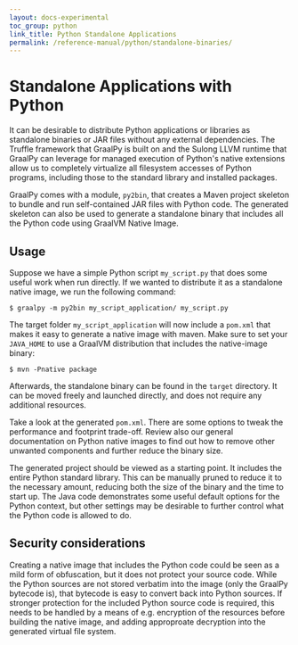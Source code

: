 ```yaml
---
layout: docs-experimental
toc_group: python
link_title: Python Standalone Applications
permalink: /reference-manual/python/standalone-binaries/
---
```

# Standalone Applications with Python

It can be desirable to distribute Python applications or libraries as standalone binaries or JAR files without any external dependencies.
The Truffle framework that GraalPy is built on and the Sulong LLVM runtime that GraalPy can leverage for managed execution of Python's native extensions allow us to completely virtualize all filesystem accesses of Python programs, including those to the standard library and installed packages.

GraalPy comes with a module, `py2bin`, that creates a Maven project skeleton to bundle and run self-contained JAR files with Python code.
The generated skeleton can also be used to generate a standalone binary that includes all the Python code using GraalVM Native Image.

## Usage

Suppose we have a simple Python script `my_script.py` that does some useful work when run directly.
If we wanted to distribute it as a standalone native image, we run the following command:

```
$ graalpy -m py2bin my_script_application/ my_script.py
```

The target folder `my_script_application` will now include a `pom.xml` that makes it easy to generate a native image with maven.
Make sure to set your `JAVA_HOME` to use a GraalVM distribution that includes the native-image binary:
```
$ mvn -Pnative package
```

Afterwards, the standalone binary can be found in the `target` directory.
It can be moved freely and launched directly, and does not require any additional resources.

Take a look at the generated `pom.xml`.
There are some options to tweak the performance and footprint trade-off.
Review also our general documentation on Python native images to find out how to remove other unwanted components and further reduce the binary size.

The generated project should be viewed as a starting point.
It includes the entire Python standard library.
This can be manually pruned to reduce it to the necessary amount, reducing both the size of the binary and the time to start up.
The Java code demonstrates some useful default options for the Python context, but other settings may be desirable to further control what the Python code is allowed to do.

## Security considerations

Creating a native image that includes the Python code could be seen as a mild form of obfuscation, but it does not protect your source code.
While the Python sources are not stored verbatim into the image (only the GraalPy bytecode is), that bytecode is easy to convert back into Python sources.
If stronger protection for the included Python source code is required, this needs to be handled by a means of e.g. encryption of the resources before building the native image, and adding approproate decryption into the generated virtual file system.
